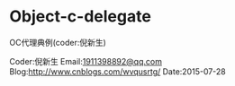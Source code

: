 # Object-c-delegate
OC代理典例(coder:倪新生)

Coder:倪新生 Email:1911398892@qq.com 
Blog:http://www.cnblogs.com/wvqusrtg/ 
Date:2015-07-28